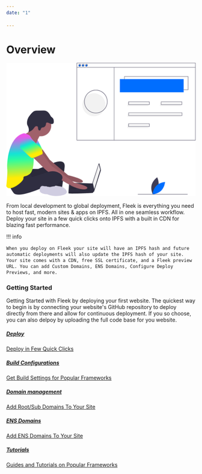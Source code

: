 ```yaml
---
date: "1"

---
```

# Overview

![](imgs/hero.png)

From local development to global deployment, Fleek is everything you need to host fast, modern sites & apps on IPFS. All in one seamless workflow. Deploy your site in a few quick clicks onto IPFS with a built in CDN for blazing fast performance. 

!!! info

    When you deploy on Fleek your site will have an IPFS hash and future automatic deployments will also update the IPFS hash of your site. Your site comes with a CDN, free SSL certificate, and a Fleek preview URL. You can add Custom Domains, ENS Domains, Configure Deploy Previews, and more.

### Getting Started

Getting Started with Fleek by deploying your first website. The quickest way to begin is by connecting your website's GitHub repository to deploy directly from there and allow for continuous deployment.
If you so choose, you can also delpoy by uploading the full code base for you website.

<div class="prev-boxes-list">
  <a href="../site-deployment/#creating-a-deployment" class="prev-box">
    <h5>Deploy</h5>
    <p>Deploy in Few Quick Clicks</p>
  </a>
  <a href="../site-deployment/#configuring-the-deployment" class="prev-box">
    <h5>Build Configurations</h5>
    <p>Get Build Settings for Popular Frameworks</p>
  </a>
  <a href="../domain-management/" class="prev-box">
    <h5>Domain management</h5>
    <p>Add Root/Sub Domains To Your Site</p>
  </a>
  <a href="../domain-management/#adding-ens-domain" class="prev-box">
    <h5>ENS Domains</h5>
    <p>Add ENS Domains To Your Site</p>
  </a>
    <a href="../../tutorials/hosting/" class="prev-box">
    <h5>Tutorials</h5>
    <p>Guides and Tutorials on Popular Frameworks</p>
  </a>
</div>
